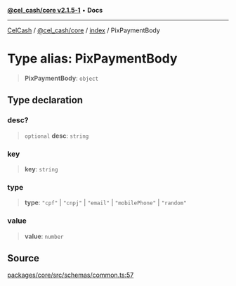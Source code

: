 [**@cel_cash/core v2.1.5-1**](../../README.md) • **Docs**

***

[CelCash](../../../../README.md) / [@cel\_cash/core](../../README.md) / [index](../README.md) / PixPaymentBody

# Type alias: PixPaymentBody

> **PixPaymentBody**: `object`

## Type declaration

### desc?

> `optional` **desc**: `string`

### key

> **key**: `string`

### type

> **type**: `"cpf"` \| `"cnpj"` \| `"email"` \| `"mobilePhone"` \| `"random"`

### value

> **value**: `number`

## Source

[packages/core/src/schemas/common.ts:57](https://github.com/Pyxlab/celcash/blob/9dbc7013720b05f34ded33140fbf1d827b403eea/packages/core/src/schemas/common.ts#L57)
